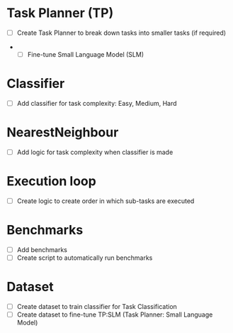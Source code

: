 # Task Planner (TP)
- [ ] Create Task Planner to break down tasks into smaller tasks (if required)
- - [ ] Fine-tune Small Language Model (SLM)

# Classifier
- [ ] Add classifier for task complexity: Easy, Medium, Hard

# NearestNeighbour
- [ ] Add logic for task complexity when classifier is made

# Execution loop
- [ ] Create logic to create order in which sub-tasks are executed

# Benchmarks
- [ ] Add benchmarks
- [ ] Create script to automatically run benchmarks

# Dataset
- [ ] Create dataset to train classifier for Task Classification
- [ ] Create dataset to fine-tune TP:SLM (Task Planner: Small Language Model)